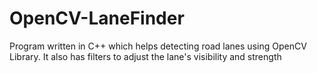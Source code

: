 # OpenCV-LaneFinder
Program written in C++ which helps detecting road lanes using OpenCV Library. It also has filters to adjust the lane's visibility and strength
